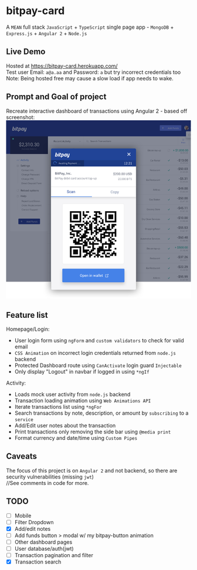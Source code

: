# bitpay-card
A `MEAN` full stack `JavaScript` + `TypeScript` single page app - `MongoDB` + `Express.js` + `Angular 2` + `Node.js`

## Live Demo
Hosted at https://bitpay-card.herokuapp.com/  
Test user Email: `a@a.aa` and Password: `a` but try incorrect credentials too  
Note: Being hosted free may cause a slow load if app needs to wake.  

## Prompt and Goal of project
Recreate interactive dashboard of transactions using Angular 2 - based off screenshot:
![prompt](src/_assets/images/prompt.png)

## Feature list
Homepage/Login:
* User login form using `ngForm` and `custom validators` to check for valid email  
* `CSS Animation` on incorrect login credentials returned from `node.js` backend  
* Protected Dashboard route using `CanActivate` login guard `Injectable`  
* Only display "Logout" in navbar if logged in using `*ngIf`  

Activity:
* Loads mock user activity from `node.js` backend  
* Transaction loading animation using `Web Animations API`  
* Iterate transactions list using `*ngFor`  
* Search transactions by note, description, or amount by `subscribing` to a `service`  
* Add/Edit user notes about the transaction  
* Print transactions only removing the side bar using `@media print`  
* Format currency and date/time using `Custom Pipes`  

## Caveats
The focus of this project is on `Angular 2` and not backend, so there are security vulnerabilities (missing `jwt`)  
//See comments in code for more.  

## TODO
- [ ] Mobile  
- [ ] Filter Dropdown  
- [x] Add/edit notes  
- [ ] Add funds button > modal w/ my bitpay-button animation  
- [ ] Other dashboard pages  
- [ ] User database/auth(jwt)  
- [ ] Transaction pagination and filter  
- [x] Transaction search  
